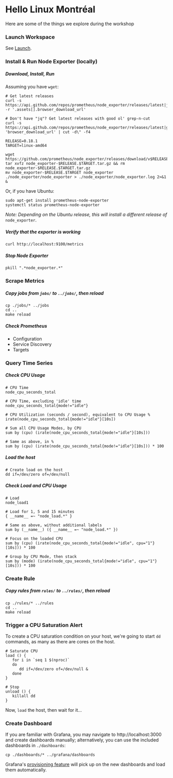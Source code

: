 # Hello Linux Montréal
Here are some of the things we explore during the workshop

### Launch Workspace

See [Launch](https://github.com/HugoLafleur/prom-toolkit#launch).

### Install & Run Node Exporter (locally)
##### Download, Install, Run
Assuming you have `wget`:
```shell
# Get latest releases
curl -s https://api.github.com/repos/prometheus/node_exporter/releases/latest|jq -r '.assets[].browser_download_url'

# Don't have "jq"? Get latest releases with good ol' grep-n-cut
curl -s https://api.github.com/repos/prometheus/node_exporter/releases/latest|grep 'browser_download_url' | cut -d\" -f4

RELEASE=0.18.1
TARGET=linux-amd64

wget https://github.com/prometheus/node_exporter/releases/download/v$RELEASE/node_exporter-$RELEASE.$TARGET.tar.gz
tar xvfz node_exporter-$RELEASE.$TARGET.tar.gz && rm node_exporter-$RELEASE.$TARGET.tar.gz
mv node_exporter-$RELEASE.$TARGET node_exporter
./node_exporter/node_exporter > ./node_exporter/node_exporter.log 2>&1 &
```

Or, if you have Ubuntu:
```shell
sudo apt-get install prometheus-node-exporter
systemctl status prometheus-node-exporter
```
_Note: Depending on the Ubuntu release, this will install a different release of_ `node_exporter`.

##### Verify that the exporter is working
```shell
curl http://localhost:9100/metrics
```

##### Stop Node Exporter

```shell
pkill ".*node_exporter.*"
```

### Scrape Metrics

##### Copy jobs from `jobs/` to `../jobs/`, then reload
```shell
cp ./jobs/* ../jobs
cd ..
make reload
```
##### Check Prometheus
  * Configuration
  * Service Discovery
  * Targets

### Query Time Series

##### Check CPU Usage

```
# CPU Time
node_cpu_seconds_total

# CPU Time, excluding 'idle' time
node_cpu_seconds_total{mode!="idle"}

# CPU Utilization (seconds / second), equivalent to CPU Usage %
irate(node_cpu_seconds_total{mode!="idle"}[10s])

# Sum all CPU Usage Modes, by CPU
sum by (cpu) (irate(node_cpu_seconds_total{mode!="idle"}[10s]))

# Same as above, in %
sum by (cpu) (irate(node_cpu_seconds_total{mode!="idle"}[10s])) * 100
```

##### Load the host
```shell
# Create load on the host
dd if=/dev/zero of=/dev/null
```

##### Check Load and CPU Usage
```
# Load
node_load1

# Load for 1, 5 and 15 minutes
{ __name__ =~ "node_load.*" }

# Same as above, without additional labels
sum by (__name__) ({ __name__ =~ "node_load.*" })

# Focus on the loaded CPU
sum by (cpu) (irate(node_cpu_seconds_total{mode!="idle", cpu="1"}[10s])) * 100

# Group by CPU Mode, then stack
sum by (mode) (irate(node_cpu_seconds_total{mode!="idle", cpu="1"}[10s])) * 100
```

### Create Rule
##### Copy rules from `rules/` to `../rules/`, then reload
```shell
cp ./rules/* ../rules
cd ..
make reload
```

### Trigger a CPU Saturation Alert
To create a CPU saturation condition on your host, we're going to start `dd` commands, as many as there are cores on the host.

```shell
# Saturate CPU
load () {
   for i in `seq 1 $(nproc)`
   do
      dd if=/dev/zero of=/dev/null &
   done
}

# Stop
unload () {
   killall dd
}
```

Now, `load` the host, then wait for it...

### Create Dashboard

If you are familiar with Grafana, you may navigate to http://localhost:3000 and create dashboards manually; alternatively, you can use the included dashboards in `./dashboards`:

```shell
cp ./dashboards/* ../grafana/dashboards
```

Grafana's [provisioning feature](https://grafana.com/docs/administration/provisioning/) will pick up on the new dashboards and load them automatically.
